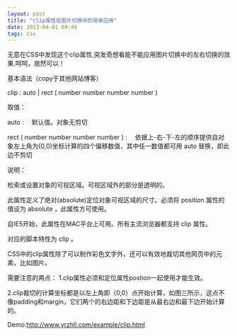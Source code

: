 ```yaml
---
layout: post
title: "clip属性在图片切换中的简单应用"
date: 2013-04-01 09:44
tags: css
---
```

无意在CSS中发现这个clip属性,突发奇想看能不能应用图片切换中的左右切换的效果.呵呵，居然可以！

 基本语法（copy于其他网站博客）
 
  clip : auto | rect ( number number number number )
  
 取值：
 
 auto	:　	默认值。对象无剪切
 
 rect ( number number number number )	:　	依据<span class="stress">上-右-下-左</span>的顺序提供自对象左上角为(0,0)坐标计算的四个偏移数值，其中任一数值都可用 auto 替换，即此边不剪切
 
  <!--more -->
  
  说明：
  
  检索或设置对象的可视区域。可视区域外的部分是透明的。
  
  此属性定义了绝对(absolute)定位对象可视区域的尺寸。必须将<span class="stress"> position 属性的值设为 absolute</span> ，此属性方可使用。
  
  自IE5开始，此属性在MAC平台上可用。<span class="stress">所有主流浏览器都支持 clip 属性</span>。
  
  对应的脚本特性为 clip 。
  
  CSS中的clip属性除了可以制作彩色文字外，还可以有效地裁切其他网页中的元素，比如图片。
  
  
  需要注意的两点：
  1.clip属性必须和定位属性postion一起使用才能生效。
  
  2.clip裁切的计算坐标都是以左上角即（0,0）点开始计算，如图三所示，这点不像padding和margin，它们两个的右边距和下边距是从最右边和最下边开始计算的。
  

  Demo:<a href="http://www.yrzhll.com/example/clip.html" target="_blank">http://www.yrzhll.com/example/clip.html</a>
